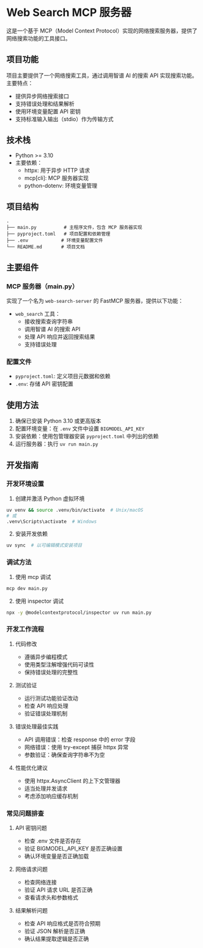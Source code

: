 # Web Search MCP 服务器

这是一个基于 MCP（Model Context Protocol）实现的网络搜索服务器，提供了网络搜索功能的工具接口。

## 项目功能

项目主要提供了一个网络搜索工具，通过调用智谱 AI 的搜索 API 实现搜索功能。主要特点：

- 提供异步网络搜索接口
- 支持错误处理和结果解析
- 使用环境变量配置 API 密钥
- 支持标准输入输出（stdio）作为传输方式

## 技术栈

- Python >= 3.10
- 主要依赖：
  - httpx: 用于异步 HTTP 请求
  - mcp[cli]: MCP 服务器实现
  - python-dotenv: 环境变量管理

## 项目结构

```
.
├── main.py          # 主程序文件，包含 MCP 服务器实现
├── pyproject.toml   # 项目配置和依赖管理
├── .env            # 环境变量配置文件
└── README.md       # 项目文档
```

## 主要组件

### MCP 服务器（main.py）

实现了一个名为 `web-search-server` 的 FastMCP 服务器，提供以下功能：

- `web_search` 工具：
  - 接收搜索查询字符串
  - 调用智谱 AI 的搜索 API
  - 处理 API 响应并返回搜索结果
  - 支持错误处理

### 配置文件

- `pyproject.toml`: 定义项目元数据和依赖
- `.env`: 存储 API 密钥配置

## 使用方法

1. 确保已安装 Python 3.10 或更高版本
2. 配置环境变量：在 `.env` 文件中设置 `BIGMODEL_API_KEY`
3. 安装依赖：使用包管理器安装 `pyproject.toml` 中列出的依赖
4. 运行服务器：执行 `uv run main.py`

## 开发指南

### 开发环境设置

1. 创建并激活 Python 虚拟环境
```bash
uv venv && source .venv/bin/activate  # Unix/macOS
# 或
.venv\Scripts\activate  # Windows
```

2. 安装开发依赖
```bash
uv sync  # 以可编辑模式安装项目
```

### 调试方法

1. 使用 mcp 调试
```bash
mcp dev main.py
```
2. 使用 inspector 调试
```bash
npx -y @modelcontextprotocol/inspector uv run main.py
```

### 开发工作流程

1. 代码修改
   - 遵循异步编程模式
   - 使用类型注解增强代码可读性
   - 保持错误处理的完整性

2. 测试验证
   - 运行测试功能验证改动
   - 检查 API 响应处理
   - 验证错误处理机制

3. 错误处理最佳实践
   - API 调用错误：检查 response 中的 error 字段
   - 网络错误：使用 try-except 捕获 httpx 异常
   - 参数验证：确保查询字符串不为空

4. 性能优化建议
   - 使用 httpx.AsyncClient 的上下文管理器
   - 适当处理并发请求
   - 考虑添加响应缓存机制

### 常见问题排查

1. API 密钥问题
   - 检查 .env 文件是否存在
   - 验证 BIGMODEL_API_KEY 是否正确设置
   - 确认环境变量是否正确加载

2. 网络请求问题
   - 检查网络连接
   - 验证 API 请求 URL 是否正确
   - 查看请求头和参数格式

3. 结果解析问题
   - 检查 API 响应格式是否符合预期
   - 验证 JSON 解析是否正确
   - 确认结果提取逻辑是否正确